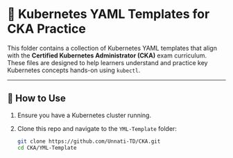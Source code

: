 # 📁 Kubernetes YAML Templates for CKA Practice

This folder contains a collection of Kubernetes YAML templates that align with the **Certified Kubernetes Administrator (CKA)** exam curriculum. These files are designed to help learners understand and practice key Kubernetes concepts hands-on using `kubectl`.

---

## 🚀 How to Use

1. Ensure you have a Kubernetes cluster running.
2. Clone this repo and navigate to the `YML-Template` folder:

   ```bash
   git clone https://github.com/Unnati-TD/CKA.git
   cd CKA/YML-Template
   ```

   
